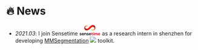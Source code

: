 # 🔥 News
<!-- - *2024.03*: 🎉 Two papers are accepted by ICLR 2024 -->
<!-- - *2023.05*: 🎉 Five papers are accepted by ACL 2023 -->
<!-- - *2023.01*: DiffSinger was introduced in [a very popular video](https://www.bilibili.com/video/BV1uM411t7ZJ) (2000k+ views) in Bilibili! -->
<!-- - *2023.01*: I join TikTok <img src='./images/tiktok.png' style='width: 6em;'> as a speech research scientist in Singapore! -->
- *2021.03*: I join Sensetime <img src='./images/sensetime.png' style='width: 4em;'> as a research intern in shenzhen for developing [MMSegmentation](https://github.com/open-mmlab/mmsegmentation) [![](https://img.shields.io/github/stars/open-mmlab/mmsegmentation?style=social&label=Code+Stars)](https://github.com/open-mmlab/mmsegmentation) toolkit.
